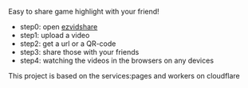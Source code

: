 Easy to share game highlight with your friend!
- step0: open [ezvidshare](https://ezvidshare.dirtsai.tech)
- step1: upload a video
- step2: get a url or a QR-code
- step3: share those with your friends
- step4: watching the videos in the browsers on any devices

This project is based on the services:pages and workers on cloudflare
